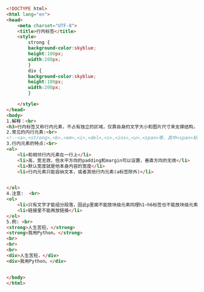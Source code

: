 
<BlogInfo title="22.行内标签" author="白日梦想猿" pv=0 read_times=0 pre_cost_time=0分47秒 category="css学习" tag_list="['css学习']" create_time="2020.07.18 16:14:15" update_time="2020.07.18 16:30:38" />

```html
<!DOCTYPE html>
<html lang="en">
<head>
    <meta charset="UTF-8">
    <title>行内标签</title>
    <style>
        strong {
        background-color:skyblue;
        height:100px;
        width:200px;
        }
        div {
        background-color:skyblue;
        height:100px;
        width:200px;
        }

    </style>
</head>
<body>
1.解释：<br>
<h3>行内标签又称行内元素，不占有独立的区域，仅靠自身的文字大小和图片尺寸来支撑结构，一般不可以设置宽度，高度，对齐等属性，常用于控制页面中文本的样式</h3>
2.常见的内行元素:<br>
<!--<a>,<strong>,<b>,<em>,<i>,<del>,<s>,<ins>,<u>,<span>等，其中<span>标签是最典型的行内元素-->
3.行内元素的特点:<br>
<ol>
    <li>和相邻行内元素在一行上</li>
    <li>高，宽无效，但水平方向的padding和margin可以设置，垂直方向的无效</li>
    <li>默认宽度就是他本身内容的宽度</li>
    <li>行内元素只能容纳文本，或者其他行内元素(a标签除外)</li>


</ol>
4.注意:  <br>
<ol>
    <li>只有文字才能组分段落，因此p里面不能放块级元素同理h1~h6标签也不能放块级元素（p和h都是文字类的块级元素）</li>
    <li>链接里不能再放链接</li>
</ol>
5.例: <br>
<strong>人生苦短，</strong>
<strong>我用Python。</strong>
<br>
<br>
<br>
<div>人生苦短，</div>
<div>我用Python。</div>


</body>
</html>
```
